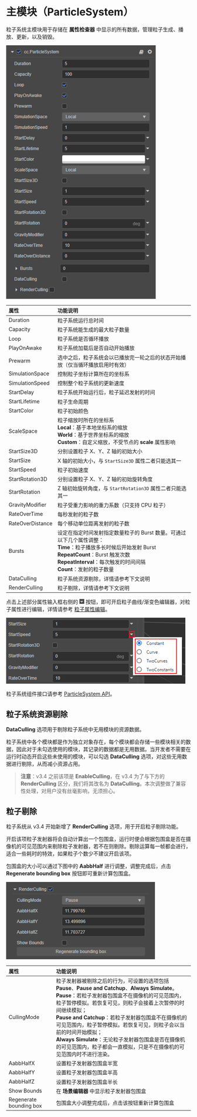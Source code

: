 # 主模块（ParticleSystem）

粒子系统主模块用于存储在 **属性检查器** 中显示的所有数据，管理粒子生成、播放、更新，以及销毁。

![main-module](main-module/main-module.png)

| 属性 | 功能说明 |
| :--              | :-- |
| Duration         | 粒子系统运行总时间 |
| Capacity         | 粒子系统能生成的最大粒子数量 |
| Loop             | 粒子系统是否循环播放 |
| PlayOnAwake      | 粒子系统加载后是否自动开始播放 |
| Prewarm          | 选中之后，粒子系统会以已播放完一轮之后的状态开始播放（仅当循环播放启用时有效） |
| SimulationSpace  | 控制粒子坐标计算所在的坐标系 |
| SimulationSpeed  | 控制整个粒子系统的更新速度 |
| StartDelay       | 粒子系统开始运行后，粒子延迟发射的时间 |
| StartLifetime    | 粒子生命周期 |
| StartColor       | 粒子初始颜色 |
| ScaleSpace       | 粒子缩放时所在的坐标系<br>**Local**：基于本地坐标系的缩放<br>**World**：基于世界坐标系的缩放<br>**Custom**：自定义缩放，不受节点的 **scale** 属性影响 |
| StartSize3D      | 分别设置粒子 X、Y、Z 轴的初始大小 |
| StartSize        | X 轴的初始大小，与 `StartSize3D` 属性二者只能选其一 |
| StartSpeed       | 粒子初始速度   |
| StartRotation3D  | 分别设置粒子 X、Y、Z 轴的初始旋转角度    |
| StartRotation    | Z 轴初始旋转角度，与 `StartRotation3D` 属性二者只能选其一 |
| GravityModifier  | 粒子受重力影响的重力系数（只支持 CPU 粒子） |
| RateOverTime     | 每秒发射的粒子数 |
| RateOverDistance | 每个移动单位距离发射的粒子数 |
| Bursts           | 设定在指定时间发射指定数量粒子的 Burst 数量。可通过以下几个属性调整：<br>**Time**：粒子播放多长时候后开始发射 Burst<br>**RepeatCount**：Burst 触发次数<br>**RepeatInterval**：每次触发的时间间隔<br>**Count**：发射的粒子数量 |
| DataCulling      | 粒子系统资源剔除，详情请参考下文说明   |
| RenderCulling    | 粒子剔除，详情请参考下文说明     |

点击上述部分属性输入框右侧的 ![menu button](main-module/menu-button.png) 按钮，即可开启粒子曲线/渐变色编辑器，对粒子属性进行编辑，详情请参考 [粒子属性编辑](./editor/index.md)。

![set-pro](main-module/set-pro.png)

粒子系统组件接口请参考 [ParticleSystem API](%__APIDOC__%/zh/class/ParticleSystem)。

## 粒子系统资源剔除

**DataCulling** 选项用于剔除粒子系统中无用模块的资源数据。

粒子系统中各个模块都是作为独立对象存在，每个模块都会存储一些模块相关的数据，因此对于未勾选使用的模块，其记录的数据都是无用数据。当开发者不需要在运行时动态开启这些未使用的模块，可以勾选 **DataCulling** 选项，对这些无用数据进行剔除，从而减小资源占用。

> **注意**：v3.4 之前该项是 **EnableCulling**，在 v3.4 为了与下方的 **RenderCulling** 区分，我们将其改名为 **DataCulling**。本次调整做了兼容性处理，对用户没有丝毫影响，无须担心。

## 粒子剔除

粒子系统从 v3.4 开始新增了 **RenderCulling** 选项，用于开启粒子剔除功能。

开启该项粒子发射器将会自动计算出一个包围盒，运行时便会根据包围盒是否在摄像机的可见范围内来剔除粒子发射器，若不在则剔除。剔除运算每一帧都会进行，适合一些耗时的特效，如果粒子个数少不建议开启该项。

包围盒的大小可以通过下图中的 **AabbHalf** 进行调整，调整完成后，点击 **Regenerate bounding box** 按钮即可重新计算包围盒。

![render culling](main-module/render-culling.png)

| 属性 | 功能说明 |
| :--- | :-- |
| CullingMode            | 粒子发射器被剔除之后的行为，可设置的选项包括 **Pause**、**Pause and Catchup**、**Always Simulate**。<br>**Pause**：若粒子发射器包围盒不在摄像机的可见范围内，粒子暂停模拟。若恢复可见，则粒子会接着上次暂停的时间继续模拟；<br>**Pause and Catchup**：若粒子发射器包围盒不在摄像机的可见范围内，粒子暂停模拟。若恢复可见，则粒子会以当前的时间开始模拟；<br>**Always Simulate**：无论粒子发射器包围盒是否在摄像机的可见范围内，粒子都会一直模拟，只是不在摄像机的可见范围内时不进行渲染。 |
| AabbHalfX              | 设置粒子发射器包围盒半宽 |
| AabbHalfY              | 设置粒子发射器包围盒半高 |
| AabbHalfZ              | 设置粒子发射器包围盒半长 |
| Show Bounds            | 在 **场景编辑器** 中显示粒子发射器包围盒  |
| Regenerate bounding box| 包围盒大小调整完成后，点击该按钮重新计算包围盒 |
